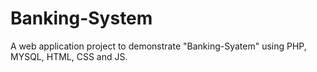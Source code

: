# Banking-System
 A web application project to demonstrate "Banking-Syatem" using PHP, MYSQL, HTML, CSS and JS.
